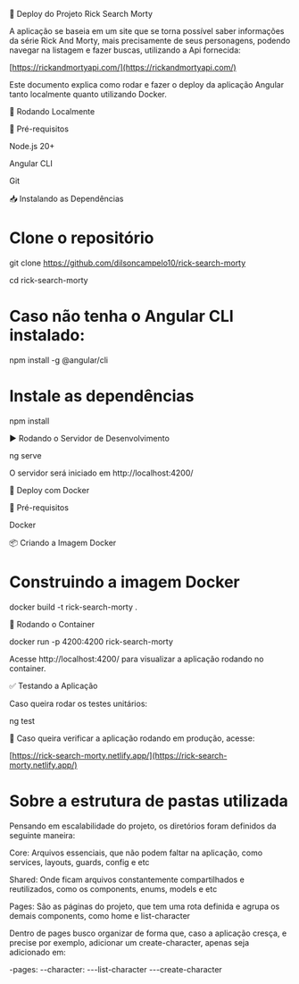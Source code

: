 📌 Deploy do Projeto Rick Search Morty

A aplicação se baseia em um site que se torna possível saber informações da série Rick And Morty, mais precisamente de seus personagens, podendo navegar na listagem e fazer buscas, utilizando a Api fornecida:

[https://rickandmortyapi.com/](https://rickandmortyapi.com/)

Este documento explica como rodar e fazer o deploy da aplicação Angular tanto localmente quanto utilizando Docker.

🚀 Rodando Localmente

🔧 Pré-requisitos

Node.js 20+

Angular CLI

Git

📥 Instalando as Dependências

# Clone o repositório

git clone https://github.com/dilsoncampelo10/rick-search-morty

cd rick-search-morty

# Caso não tenha o Angular CLI instalado:

npm install -g @angular/cli

# Instale as dependências

npm install

▶️ Rodando o Servidor de Desenvolvimento

ng serve

O servidor será iniciado em http://localhost:4200/

🐳 Deploy com Docker

🔧 Pré-requisitos

Docker

📦 Criando a Imagem Docker

# Construindo a imagem Docker

docker build -t rick-search-morty .

🚀 Rodando o Container

docker run -p 4200:4200 rick-search-morty

Acesse http://localhost:4200/ para visualizar a aplicação rodando no container.

✅ Testando a Aplicação

Caso queira rodar os testes unitários:

ng test

📜 Caso queira verificar a aplicação rodando em produção, acesse:

[https://rick-search-morty.netlify.app/](https://rick-search-morty.netlify.app/)

# Sobre a estrutura de pastas utilizada

Pensando em escalabilidade do projeto, os diretórios foram definidos da seguinte maneira:

Core: Arquivos essenciais, que não podem faltar na aplicação, como services, layouts, guards, config e etc

Shared: Onde ficam arquivos constantemente compartilhados e reutilizados, como os components, enums, models e etc

Pages: São as páginas do projeto, que tem uma rota definida e agrupa os demais components, como home e list-character

Dentro de pages busco organizar de forma que, caso a aplicação cresça, e precise por exemplo, adicionar um create-character, apenas seja adicionado em:

-pages:
--character:
---list-character
---create-character